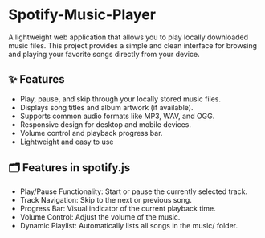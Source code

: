 # Spotify-Music-Player
A lightweight web application that allows you to play locally downloaded music files. This project provides a simple and clean interface for browsing and playing your favorite songs directly from your device.

<h2>✨ Features</h2>
<ul>
<li>Play, pause, and skip through your locally stored music files.</li>
<li>Displays song titles and album artwork (if available).</li>
<li>Supports common audio formats like MP3, WAV, and OGG.</li>
<li>Responsive design for desktop and mobile devices.</li>
<li>Volume control and playback progress bar.</li>
<li>Lightweight and easy to use</li>
</ul>
<h2>🗂️ Features in spotify.js</h2>
<ul>
<li>Play/Pause Functionality: Start or pause the currently selected track.</li>
<li>Track Navigation: Skip to the next or previous song.</li>
<li>Progress Bar: Visual indicator of the current playback time.</li>
<li>Volume Control: Adjust the volume of the music.</li>
<li>Dynamic Playlist: Automatically lists all songs in the music/ folder.</li>
</ul>
